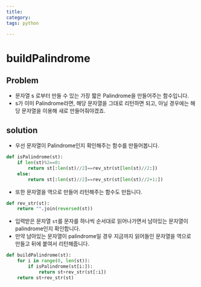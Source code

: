 ```yaml
---
title: 
category: 
tags: python

---
```


# buildPalindrome

## Problem
- 문자열 s 로부터 만들 수 있는 가장 짧은 Palindrome을 만들어주는 함수입니다. 
- s가 이미 Palindrome라면, 해당 문자열을 그대로 리턴하면 되고, 아닐 경우에는 해당 문자열을 이용해 새로 만들어줘야겠죠.

## solution 

- 우선 문자열이 Palindrome인지 확인해주는 함수를 만들어봅니다. 

```python
def isPalindrome(st):
    if len(st)%2==0:
        return st[:len(st)//2]==rev_str(st[len(st)//2:])
    else:
        return st[:len(st)//2]==rev_str(st[len(st)//2+1:])
```

- 또한 문자열을 역으로 만들어 리턴해주는 함수도 만듭니다. 

```python
def rev_str(st):
    return "".join(reversed(st))
```

- 입력받은 문자열 `st`를 문자를 하나씩 순서대로 읽어나가면서 남아있는 문자열이 palindrome인지 확인합니다. 
- 만약 남아있는 문자열이 palindrome일 경우 지금까지 읽어들인 문자열을 역으로 만들고 뒤에 붙여서 리턴해줍니다. 

```python
def buildPalindrome(st):
    for i in range(0, len(st)):
        if isPalindrome(st[i:]):
            return st+rev_str(st[:i])
    return st+rev_str(st)
```
